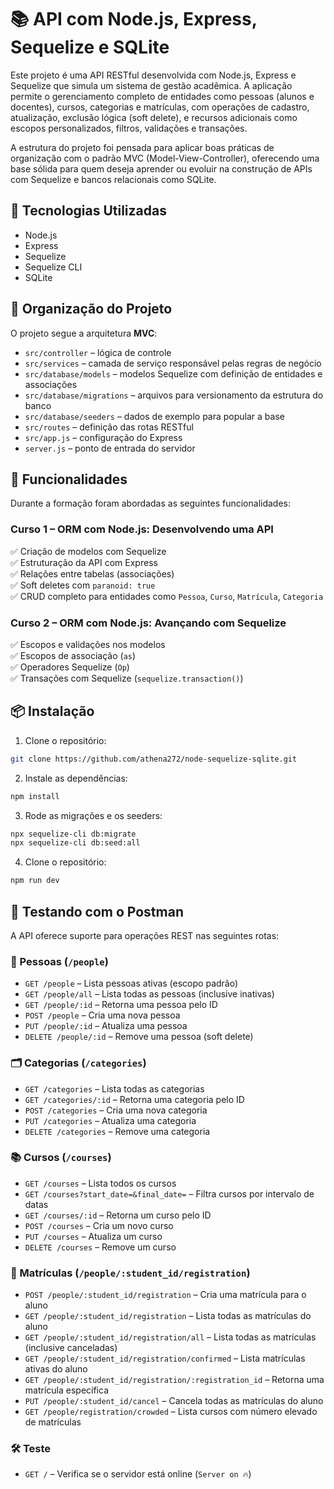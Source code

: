 # 📚 API com Node.js, Express, Sequelize e SQLite

Este projeto é uma API RESTful desenvolvida com Node.js, Express e Sequelize que simula um sistema de gestão acadêmica. A aplicação permite o gerenciamento completo de entidades como pessoas (alunos e docentes), cursos, categorias e matrículas, com operações de cadastro, atualização, exclusão lógica (soft delete), e recursos adicionais como escopos personalizados, filtros, validações e transações.

A estrutura do projeto foi pensada para aplicar boas práticas de organização com o padrão MVC (Model-View-Controller), oferecendo uma base sólida para quem deseja aprender ou evoluir na construção de APIs com Sequelize e bancos relacionais como SQLite.

## 🚀 Tecnologias Utilizadas

- Node.js
- Express
- Sequelize
- Sequelize CLI
- SQLite

## 📁 Organização do Projeto

O projeto segue a arquitetura **MVC**:

- `src/controller` – lógica de controle
- `src/services` – camada de serviço responsável pelas regras de negócio
- `src/database/models` – modelos Sequelize com definição de entidades e associações
- `src/database/migrations` – arquivos para versionamento da estrutura do banco
- `src/database/seeders` – dados de exemplo para popular a base
- `src/routes` – definição das rotas RESTful
- `src/app.js` – configuração do Express
- `server.js` – ponto de entrada do servidor

## 🧪 Funcionalidades

Durante a formação foram abordadas as seguintes funcionalidades:

### Curso 1 – ORM com Node.js: Desenvolvendo uma API

✅ Criação de modelos com Sequelize  
✅ Estruturação da API com Express  
✅ Relações entre tabelas (associações)  
✅ Soft deletes com `paranoid: true`  
✅ CRUD completo para entidades como `Pessoa`, `Curso`, `Matrícula`, `Categoria`

### Curso 2 – ORM com Node.js: Avançando com Sequelize

✅ Escopos e validações nos modelos  
✅ Escopos de associação (`as`)  
✅ Operadores Sequelize (`Op`)  
✅ Transações com Sequelize (`sequelize.transaction()`)

## 📦 Instalação

1. Clone o repositório:

```bash
git clone https://github.com/athena272/node-sequelize-sqlite.git
```

2. Instale as dependências:

```bash
npm install
```

3. Rode as migrações e os seeders:

```bash
npx sequelize-cli db:migrate
npx sequelize-cli db:seed:all
```

4. Clone o repositório: 

```bash
npm run dev
```

## 🧪 Testando com o Postman

A API oferece suporte para operações REST nas seguintes rotas:

### 👤 Pessoas (`/people`)

- `GET /people` – Lista pessoas ativas (escopo padrão)
- `GET /people/all` – Lista todas as pessoas (inclusive inativas)
- `GET /people/:id` – Retorna uma pessoa pelo ID
- `POST /people` – Cria uma nova pessoa
- `PUT /people/:id` – Atualiza uma pessoa
- `DELETE /people/:id` – Remove uma pessoa (soft delete)

### 🗂️ Categorias (`/categories`)

- `GET /categories` – Lista todas as categorias
- `GET /categories/:id` – Retorna uma categoria pelo ID
- `POST /categories` – Cria uma nova categoria
- `PUT /categories` – Atualiza uma categoria
- `DELETE /categories` – Remove uma categoria

### 📚 Cursos (`/courses`)

- `GET /courses` – Lista todos os cursos
- `GET /courses?start_date=&final_date=` – Filtra cursos por intervalo de datas
- `GET /courses/:id` – Retorna um curso pelo ID
- `POST /courses` – Cria um novo curso
- `PUT /courses` – Atualiza um curso
- `DELETE /courses` – Remove um curso

### 📝 Matrículas (`/people/:student_id/registration`)

- `POST /people/:student_id/registration` – Cria uma matrícula para o aluno
- `GET /people/:student_id/registration` – Lista todas as matrículas do aluno
- `GET /people/:student_id/registration/all` – Lista todas as matrículas (inclusive canceladas)
- `GET /people/:student_id/registration/confirmed` – Lista matrículas ativas do aluno
- `GET /people/:student_id/registration/:registration_id` – Retorna uma matrícula específica
- `PUT /people/:student_id/cancel` – Cancela todas as matrículas do aluno
- `GET /people/registration/crowded` – Lista cursos com número elevado de matrículas

### 🛠️ Teste

- `GET /` – Verifica se o servidor está online (`Server on 🔥`)

